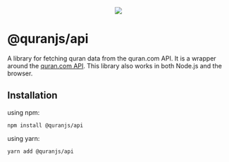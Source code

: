 <p align="center">
<img src="https://avatars.githubusercontent.com/u/102173125?s=200&v=4" />
</p>

# @quranjs/api

A library for fetching quran data from the quran.com API. It is a wrapper around the [quran.com API](https://quran.api-docs.io/). This library also works in both Node.js and the browser.

## Installation

using npm:

```ssh
npm install @quranjs/api
```

using yarn:

```ssh
yarn add @quranjs/api
```
